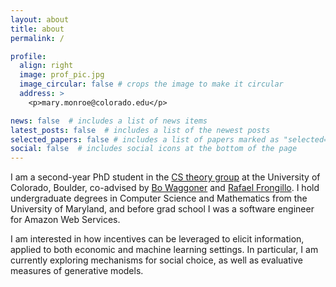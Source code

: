 ```yaml
---
layout: about
title: about
permalink: /

profile:
  align: right
  image: prof_pic.jpg
  image_circular: false # crops the image to make it circular
  address: >
    <p>mary.monroe@colorado.edu</p>

news: false  # includes a list of news items
latest_posts: false  # includes a list of the newest posts
selected_papers: false # includes a list of papers marked as "selected={true}"
social: false  # includes social icons at the bottom of the page
---
```


I am a second-year PhD student in the [CS theory group](https://www.colorado.edu/cs-theory/) at the University of Colorado, Boulder, co-advised by [Bo Waggoner](https://bowaggoner.com/) and [Rafael Frongillo](https://home.cs.colorado.edu/~raf/). I hold undergraduate degrees in Computer Science and Mathematics from the University of Maryland, and before grad school I was a software engineer for Amazon Web Services.

I am interested in how incentives can be leveraged to elicit information, applied to both economic and machine learning settings. In particular, I am currently exploring mechanisms for social choice, as well as evaluative measures of generative models.
